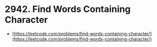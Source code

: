 # 2942. Find Words Containing Character

- [https://leetcode.com/problems/find-words-containing-character/](https://leetcode.com/problems/find-words-containing-character/)
